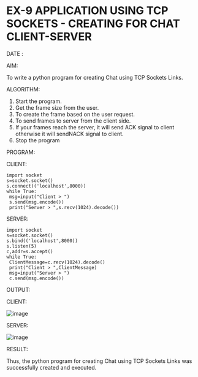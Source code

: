 # EX-9 APPLICATION USING TCP SOCKETS - CREATING FOR CHAT CLIENT-SERVER

DATE :

AIM:

To write a python program for creating Chat using TCP Sockets Links.

ALGORITHM:

1. Start the program.
2. Get the frame size from the user.
3. To create the frame based on the user request.
4. To send frames to server from the client side.
5. If your frames reach the server, it will send ACK signal to client otherwise it
will sendNACK signal to client.
6. Stop the program

PROGRAM:

CLIENT:
```
import socket
s=socket.socket()
s.connect(('localhost',8000))
while True:
 msg=input("Client > ")
 s.send(msg.encode())
 print("Server > ",s.recv(1024).decode())
 ```
SERVER:
```
import socket
s=socket.socket()
s.bind(('localhost',8000))
s.listen(5)
c,addr=s.accept()
while True:
 ClientMessage=c.recv(1024).decode()
 print("Client > ",ClientMessage)
 msg=input("Server > ")
 c.send(msg.encode())
 ```
OUTPUT:


CLIENT:

![image](https://github.com/Subalakshmisuresh/EX-9/assets/121957896/a775992b-b9ec-4239-a316-0efba38e3626)

SERVER:

![image](https://github.com/Subalakshmisuresh/EX-9/assets/121957896/b6eece2f-8eda-40a5-a2b0-02bf6472f1e6)

RESULT:

Thus, the python program for creating Chat using TCP Sockets Links was successfully 
created and executed.



